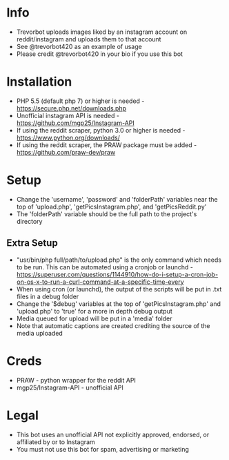 
# Info
- Trevorbot uploads images liked by an instagram account on reddit/instagram and uploads them to that account
- See @trevorbot420 as an example of usage
- Please credit @trevorbot420 in your bio if you use this bot

# Installation
- PHP 5.5 (default php 7) or higher is needed - https://secure.php.net/downloads.php
- Unofficial instagram API is needed - https://github.com/mgp25/Instagram-API
- If using the reddit scraper, python 3.0 or higher is needed - https://www.python.org/downloads/
- If using the reddit scraper, the PRAW package must be added - https://github.com/praw-dev/praw

# Setup
- Change the 'username', 'password' and 'folderPath' variables near the top of 'upload.php', 'getPicsInstagram.php', and 'getPicsReddit.py'
- The 'folderPath' variable should be the full path to the project's directory
## Extra Setup
- "usr/bin/php full/path/to/upload.php" is the only command which needs to be run. This can be automated using a cronjob or launchd - https://superuser.com/questions/1144910/how-do-i-setup-a-cron-job-on-os-x-to-run-a-curl-command-at-a-specific-time-every
- When using cron (or launchd), the output of the scripts will be put in .txt files in a debug folder
- Change the '$debug' variables at the top of 'getPicsInstagram.php' and 'upload.php' to 'true' for a more in depth debug output
- Media queued for upload will be put in a 'media' folder
- Note that automatic captions are created crediting the source of the media uploaded

# Creds
- PRAW - python wrapper for the reddit API
- mgp25/Instagram-API - unofficial API

# Legal
- This bot uses an unofficial API not explicitly approved, endorsed, or affiliated by or to Instagram
- You must not use this bot for spam, advertising or marketing
